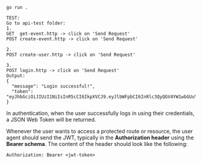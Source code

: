 ```
go run .

TEST:
Go to api-test folder:
1.
GET  get-event.http -> click on 'Send Request'
POST create-event.http -> click on 'Send Request'

2.
POST create-user.http -> click on 'Send Request'

3.
POST login.http -> click on 'Send Request'
Output:
{
  "message": "Login successful!",
  "token": "eyJhbGciOiJIUzI1NiIsInR5cCI6IkpXVCJ9.eyJlbWFpbCI6InRlc3QyQGV4YW1wbGUuY29tIiwiZXhwIjoxNzI0NjY4MzI2LCJ1c2VySWQiOjB9.FoNXi6S8jrHPRM0_pQUmXtcyasAnOAxfDTGOVcDKc_E"
}
```

In authentication, when the user successfully logs in using their credentials, a JSON Web Token will be returned. 

Whenever the user wants to access a protected route or resource, the user agent should send the JWT, typically in the **Authorization header** using the **Bearer schema**. The content of the header should look like the following:
```
Authorization: Bearer <jwt-token>
```
